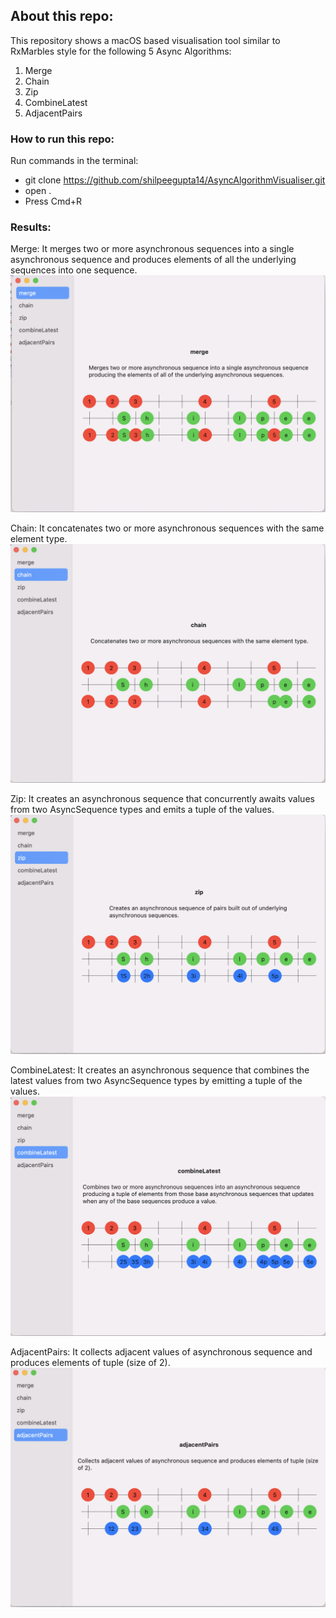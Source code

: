 ## About this repo: 
This repository shows a macOS based visualisation tool similar to RxMarbles style for the following 5 Async Algorithms:
1) Merge
2) Chain
3) Zip
4) CombineLatest
5) AdjacentPairs

### How to run this repo:
Run commands in the terminal:
- git clone https://github.com/shilpeegupta14/AsyncAlgorithmVisualiser.git
- open .
- Press Cmd+R

### Results:
Merge: It merges two or more asynchronous sequences into a single asynchronous sequence and produces elements of all the underlying sequences into one sequence.
![](https://github.com/shilpeegupta14/images/blob/main/merge.png)

Chain: It concatenates two or more asynchronous sequences with the same element type.
![](https://github.com/shilpeegupta14/images/blob/main/Chain.png)

Zip: It creates an asynchronous sequence that concurrently awaits values from two AsyncSequence types and emits a tuple of the values.
![](https://github.com/shilpeegupta14/images/blob/main/Zip.png)

CombineLatest: It creates an asynchronous sequence that combines the latest values from two AsyncSequence types by emitting a tuple of the values.
![](https://github.com/shilpeegupta14/images/blob/main/CombineLatest.png)

AdjacentPairs: It collects adjacent values of asynchronous sequence and produces elements of tuple (size of 2).
![](https://github.com/shilpeegupta14/images/blob/main/adjacentPairs.png)

